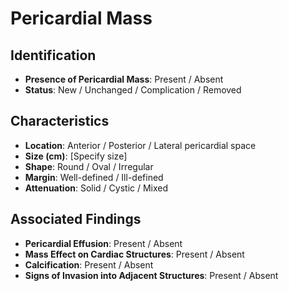 
# Pericardial Mass

## Identification

- **Presence of Pericardial Mass**: Present / Absent
- **Status**: New / Unchanged / Complication / Removed

## Characteristics

- **Location**: Anterior / Posterior / Lateral pericardial space
- **Size (cm)**: [Specify size]
- **Shape**: Round / Oval / Irregular
- **Margin**: Well-defined / Ill-defined
- **Attenuation**: Solid / Cystic / Mixed

## Associated Findings

- **Pericardial Effusion**: Present / Absent
- **Mass Effect on Cardiac Structures**: Present / Absent
- **Calcification**: Present / Absent
- **Signs of Invasion into Adjacent Structures**: Present / Absent
